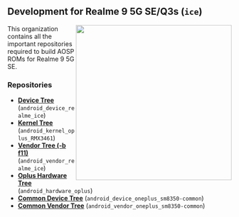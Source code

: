 ## Development for Realme 9 5G SE/Q3s (`ice`)
<img align="right" width="350" height="350" src="https://fdn2.gsmarena.com/vv/pics/realme/realme-9-5g-speed-edition-1.jpg">

This organization contains all the important repositories required to build AOSP ROMs for Realme 9 5G SE.

### Repositories
* [**Device Tree**](https://github.com/realme9se-trees/android_device_realme_ice) (`android_device_realme_ice`)
* [**Kernel Tree**](https://github.com/realme9se-trees/android_kernel_oplus_RMX3461) (`android_kernel_oplus_RMX3461`)
* [**Vendor Tree (-b f11)**](https://github.com/realme9se-trees/android_vendor_realme_ice) (`android_vendor_realme_ice`)
* [**Oplus Hardware Tree**](https://github.com/realme9se-trees/android_hardware_oplus) (`android_hardware_oplus`)
* [**Common Device Tree**](https://github.com/realme9se-trees/android_device_oneplus_sm8350-common) (`android_device_oneplus_sm8350-common`)
* [**Common Vendor Tree**](https://github.com/realme9se-trees/android_vendor_oneplus_sm8350-common) (`android_vendor_oneplus_sm8350-common`)
